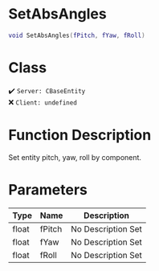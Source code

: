 # SetAbsAngles
```lua
void SetAbsAngles(fPitch, fYaw, fRoll)
```
# Class
✔️ `Server: CBaseEntity`  
❌ `Client: undefined`  

# Function Description
Set entity pitch, yaw, roll by component.
# Parameters
Type|Name|Description
--|--|--
float|fPitch|No Description Set
float|fYaw|No Description Set
float|fRoll|No Description Set
